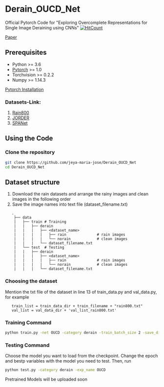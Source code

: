 # Derain_OUCD_Net
Official Pytorch Code for "Exploring Overcomplete Representations for Single Image Deraining using CNNs"
[![HitCount](http://hits.dwyl.com/{username}/{project}.svg)](http://hits.dwyl.com/{username}/{project})


[Paper]()

## Prerequisites
- Python >= 3.6  
- [Pytorch](https://pytorch.org/) >= 1.0  
- Torchvision >= 0.2.2  
- Numpy >= 1.14.3

<a href="https://pytorch.org/ "> Pytorch Installation </a>  

### Datasets-Link:

1) [Rain800](https://github.com/hezhangsprinter/ID-CGAN)
2) [JORDER](https://www.icst.pku.edu.cn/struct/Projects/joint_rain_removal.html)
3) [SPANet](https://stevewongv.github.io/derain-project.html)

## Using the Code

### Clone the repository

```bash
git clone https://github.com/jeya-maria-jose/Derain_OUCD_Net
cd Derain_OUCD_Net
```


## Dataset structure

1. Download the rain datasets and arrange the rainy images and clean images in the following order
2. Save the image names into text file (dataset_filename.txt)

```
   .
    ├── data 
    |   ├── train # Training  
    |   |   ├── derain        
    |   |   |   ├── <dataset_name>   
    |   |   |   |   ├── rain              # rain images 
    |   |   |   |   └── norain            # clean images
    |   |   |   └── dataset_filename.txt
    |   └── test  # Testing
    |   |   ├── derain         
    |   |   |   ├── <dataset_name>          
    |   |   |   |   ├── rain              # rain images 
    |   |   |   |   └── norain            # clean images
    |   |   |   └── dataset_filename.txt
```

### Choosing the dataset

Mention the txt file of the dataset in line 13 of train_data.py and val_data.py, for example
```
   train_list = train_data_dir + train_filename + "rain800.txt"
   val_list = val_data_dir + 'val_list_rain800.txt'
``` 
### Training Command 

```bash
python train.py -net OUCD -category derain -train_batch_size 2 -save_dir rain800_OUCD -num_epochs 200
```
### Testing Command 

Choose the model you want to load from the checkpoint. Change the epoch and bestp variables with the model you need to test. Then, run 

```bash
python test.py -category derain -exp_name OUCD

```

Pretrained Models will be uploaded soon
